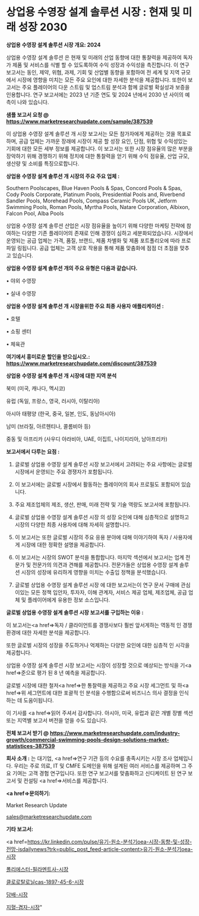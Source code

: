 # 상업용 수영장 설계 솔루션 시장 : 현재 및 미래 성장 2030

<strong>상업용 수영장 설계 솔루션 시장 개요: 2024</strong>

상업용 수영장 설계 솔루션 은 현재 및 미래의 산업 동향에 대한 통찰력을 제공하여 독자가 제품 및 서비스를 식별 할 수 있도록하여 수익 성장과 수익성을 촉진합니다. 이 연구 보고서는 동인, 제약, 위협, 과제, 기회 및 산업별 동향을 포함하여 전 세계 및 지역 규모에서 시장에 영향을 미치는 모든 주요 요인에 대한 자세한 분석을 제공합니다. 또한이 보고서는 주요 플레이어의 다운 스트림 및 업스트림 분석과 함께 글로벌 확실성과 보증을 인용합니다. 연구 보고서에는 2023 년 기준 연도 및 2024 년에서 2030 년 사이의 예측이 나와 있습니다.



<strong>샘플 보고서 요청 @ <a href=https://www.marketresearchupdate.com/sample/387539>https://www.marketresearchupdate.com/sample/387539</a></strong>

이 상업용 수영장 설계 솔루션 개 시장 보고서는 모든 참가자에게 제공하는 것을 목표로하며, 공급 업체는 가까운 장래에 시장이 제공 할 성장 요인, 단점, 위협 및 수익성있는 기회에 대한 모든 세부 정보를 제공합니다. 이 보고서는 또한 시장 점유율의 많은 부분을 장악하기 위해 경쟁하기 위해 정치에 대한 통찰력을 얻기 위해 수익 점유율, 산업 규모, 생산량 및 소비를 특징으로합니다.



<strong>상업용 수영장 설계 솔루션 개 시장의 주요 주요 업체 :</strong>

Southern Poolscapes, Blue Haven Pools & Spas, Concord Pools & Spas, Cody Pools Corporate, Platinum Pools, Presidential Pools and, Riverbend Sandler Pools, Morehead Pools, Compass Ceramic Pools UK, Jetform Swimming Pools, Roman Pools, Myrtha Pools, Natare Corporation, Albixon, Falcon Pool, Alba Pools

상업용 수영장 설계 솔루션 산업은 시장 점유율을 높이기 위해 다양한 마케팅 전략에 참여하는 다양한 기존 플레이어의 존재로 인해 경쟁이 심하고 세분화되었습니다. 시장에서 운영되는 공급 업체는 가격, 품질, 브랜드, 제품 차별화 및 제품 포트폴리오에 따라 프로파일 링됩니다. 공급 업체는 고객 상호 작용을 통해 제품 맞춤화에 점점 더 초점을 맞추고 있습니다.



<strong>상업용 수영장 설계 솔루션 개의 주요 유형은 다음과 같습니다.</strong>

• 야외 수영장

• 실내 수영장



<strong>상업용 수영장 설계 솔루션 개 시장을위한 주요 최종 사용자 애플리케이션 :</strong>

• 호텔

• 쇼핑 센터

• 체육관



<strong>여기에서 흥미로운 할인을 받으십시오.: <a href=https://www.marketresearchupdate.com/discount/387539>https://www.marketresearchupdate.com/discount/387539</a></strong>



<strong>상업용 수영장 설계 솔루션 개 시장에 대한 지역 분석</strong>

북미 (미국, 캐나다, 멕시코)

유럽 (독일, 프랑스, 영국, 러시아, 이탈리아)

아시아 태평양 (한국, 중국, 일본, 인도, 동남아시아)

남미 (브라질, 아르헨티나, 콜롬비아 등)

중동 및 아프리카 (사우디 아라비아, UAE, 이집트, 나이지리아, 남아프리카)



<strong>보고서에서 다루는 요점 :</strong>

1. 글로벌 상업용 수영장 설계 솔루션 시장 보고서에서 고려되는 주요 사항에는 글로벌 시장에서 운영되는 주요 경쟁자가 포함됩니다.

2. 이 보고서에는 글로벌 시장에서 활동하는 플레이어의 회사 프로필도 포함되어 있습니다.

3. 주요 제조업체의 제조, 생산, 판매, 미래 전략 및 기술 역량도 보고서에 포함됩니다.

4. 글로벌 상업용 수영장 설계 솔루션 시장 의 성장 요인에 대해 심층적으로 설명하고 시장의 다양한 최종 사용자에 대해 자세히 설명합니다.

5. 이 보고서는 또한 글로벌 시장의 주요 응용 분야에 대해 이야기하여 독자 / 사용자에게 시장에 대한 정확한 설명을 제공합니다.

6. 이 보고서는 시장의 SWOT 분석을 통합합니다. 마지막 섹션에서 보고서는 업계 전문가 및 전문가의 의견과 견해를 제공합니다. 전문가들은 상업용 수영장 설계 솔루션 시장의 성장에 유리하게 영향을 미치는 수출입 정책을 분석했습니다.

7. 글로벌 상업용 수영장 설계 솔루션 시장 에 대한 보고서는이 연구 문서 구매에 관심이있는 모든 정책 입안자, 투자자, 이해 관계자, 서비스 제공 업체, 제조업체, 공급 업체 및 플레이어에게 유용한 정보 소스입니다.



<strong>글로벌 상업용 수영장 설계 솔루션 시장 보고서를 구입하는 이유 :</strong>

이 보고서는<a href=>독자 / 클</a>라이언트를 경쟁사보다 훨씬 앞서게하는 역동적 인 경쟁 환경에 대한 자세한 분석을 제공합니다.

또한 글로벌 시장의 성장을 주도하거나 억제하는 다양한 요인에 대한 심층적 인 시각을 제공합니다.

상업용 수영장 설계 솔루션 시장 보고서는 시장이 성장할 것으로 예상되는 방식을 기<a href=>준으로</a> 평가 된 8 년 예측을 제공합니다.

글로벌 시장에 대한 철저<a href=>한 통찰력</a>을 제공하고 주요 시장 세그먼트 및 하<a href=>위 세그</a>먼트에 대한 포괄적 인 분석을 수행함으로써 비즈니스 의사 결정을 인식하는 데 도움이됩니다.

이 기사를 <a href=>읽어 주</a>셔서 감사합니다. 아시아, 미국, 유럽과 같은 개별 장별 섹션 또는 지역별 보고서 버전을 얻을 수도 있습니다.



<strong>전체 보고서 받기 @ <a href=https://www.marketresearchupdate.com/industry-growth/commercial-swimming-pools-design-solutions-market-statistices-387539>https://www.marketresearchupdate.com/industry-growth/commercial-swimming-pools-design-solutions-market-statistices-387539</a></strong>



<strong>회사 소개 :</strong>
는 대기업, <a href=>연구 기</a>관 등의 수요를 충족시키는 시장 조사 업체입니다. 우리는 주로 의료, IT 및 CMFE 도메인을 위해 설계된 여러 서비스를 제공하며 그 주요 기여는 고객 경험 연구입니다. 또한 연구 보고서를 맞춤화하고 신디케이트 된 연구 보고서 및 컨설팅 <a href=>서비</a>스를 제공합니다.



<strong><a href=>문의하기:</a></strong>

Market Research Update

sales@marketresearchupdate.com



<strong>기타 보고서:</strong>

<a href=https://kr.linkedin.com/pulse/유기-원소-분석기oea-시장-동향-및-성장-전망-isdailynews?trk=public_post_feed-article-content>유기-원소-분석기oea-시장</a>

<a href=https://www.linkedin.com/pulse/폴리에스터-필라멘트사-시장-세분화-연구-및-목표-고객2029년-isdailynews/>폴리에스터-필라멘트사-시장</a>

<a href=https://www.linkedin.com/pulse/클로로탈로닐cas-1897-45-6-시장-진입-전략-및-위험-평가2029년-nr6kc/>클로로탈로닐cas-1897-45-6-시장</a>

<a href=https://www.linkedin.com/pulse/담배-시장-현재-및-미래-성장-2029-analytics-alchemy-360-analysis-69ibf/>담배-시장</a>

<a href=https://www.linkedin.com/pulse/지혈-겸자-시장-규모-및-성장-2023-analytics-alchemy-360-analysis-rzuqc/>지혈-겸자-시장</a>"
